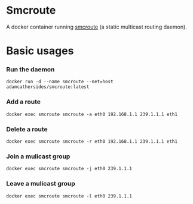 # Smcroute 

A docker container running [smcroute](https://github.com/troglobit/smcroute) (a static multicast routing daemon).

# Basic usages

### Run the daemon
`docker run -d --name smcroute --net=host adamcathersides/smcroute:latest`

### Add a route
`docker exec smcroute smcroute -a eth0 192.168.1.1 239.1.1.1 eth1`

### Delete a route
`docker exec smcroute smcroute -r eth0 192.168.1.1 239.1.1.1 eth1`

### Join a mulicast group
`docker exec smcroute smcroute -j eth0 239.1.1.1`

### Leave a mulicast group
`docker exec smcroute smcroute -l eth0 239.1.1.1`
